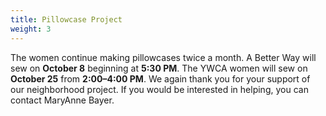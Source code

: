 ```yaml
---
title: Pillowcase Project
weight: 3
---
```


The women continue making pillowcases twice a month. A Better Way will sew on  **October 8** beginning  at **5:30 PM**. The YWCA women will sew on **October 25** from **2:00–4:00 PM**. We again thank you for your support of our neighborhood project. If you would be interested in helping, you can contact  MaryAnne Bayer.